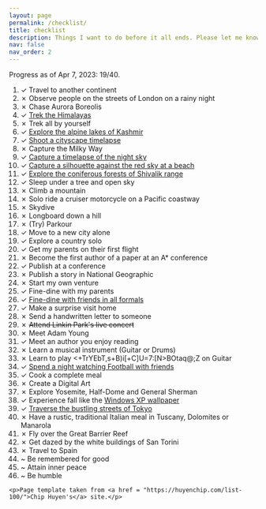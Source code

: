 ```yaml
---
layout: page
permalink: /checklist/
title: checklist
description: Things I want to do before it all ends. Please let me know if you have any recommendation.
nav: false
nav_order: 2
---
```


<div class="post-content">
    <p> Progress as of Apr 7, 2023: 19/40.</p>
    <ol>
        <li>✓ Travel to another continent </li>
        <li>✗ Observe people on the streets of London on a rainy night </li>
        <li>✗ Chase Aurora Boreolis </li>
        <li>✓ <a href="https://www.instagram.com/p/CNX1b-hFeij/">Trek the Himalayas</a> </li>
        <li>✗ Trek all by yourself </li>
        <li>✓ <a href="https://www.instagram.com/p/CR6yma_lXEk/">Explore the alpine lakes of Kashmir</a> </li>
        <li>✓ <a href="https://www.instagram.com/p/CPiijRclVMf/">Shoot a cityscape timelapse</a> </li>
        <li>✗ Capture the Milky Way </li>
        <li>✓ <a href="https://www.instagram.com/p/CfytoS6lTQs">Capture a timelapse of the night sky</a></li>
        <li>✓ <a href="https://www.instagram.com/p/CKsi_Q0lgJP/">Capture a silhouette against the red sky at a beach</a></li>
        <li>✓ <a href="https://www.instagram.com/p/CGDglL8lKIX/">Explore the coniferous forests of Shivalik range</a> </li>
        <li>✓ Sleep under a tree and open sky </li>
        <li>✗ Climb a mountain </li>
        <li>✗ Solo ride a cruiser motorcycle on a Pacific coastway </li>
        <li>✗ Skydive </li>
        <li>✗ Longboard down a hill </li>
        <li>✗ (Try) Parkour </li>
        <li>✓ Move to a new city alone </li>
        <li>✓ Explore a country solo </li>
        <li>✓ Get my parents on their first flight </li>
        <li>✗ Become the first author of a paper at an A* conference </li>
        <li>✓ Publish at a conference </li>
        <li>✗ Publish a story in National Geographic </li>
        <li>✗ Start my own venture </li>
        <li>✓ Fine-dine with my parents </li>
        <li>✓ <a href="https://www.instagram.com/p/CXwbwziB6bu/">Fine-dine with friends in all formals</a> </li>
        <li>✓ Make a surprise visit home </li>
        <li>✗ Send a handwritten letter to someone</li>
        <li>✗ <s>Attend Linkin Park's live concert</s></li>
        <li>✗ Meet Adam Young</li>
        <li>✓ Meet an author you enjoy reading</li>
        <li>✗ Learn a musical instrument (Guitar or Drums)</li>
        <li>✗ Learn to play <+TrYEbT,s+B)i[+C]U=7:[N>BOtaq@;Z on Guitar</li>
        <li>✓ <a href="https://www.instagram.com/p/CmUv48DLvxd/">Spend a night watching Football with friends </a></li>
        <li>✓ Cook a complete meal</li>
        <li>✗ Create a Digital Art</li>
        <li>✗ Explore Yosemite, Half-Dome and General Sherman</li>
        <li>✓ Experience fall like the <a href="https://www.reddit.com/media?url=https%3A%2F%2Fi.redd.it%2F3ma6nhepxbb81.jpg">Windows XP wallpaper</a></li>
        <li>✓ <a href="https://www.instagram.com/p/CtEJMB1Sx6u/?img_index=4">Traverse the bustling streets of Tokyo</a></li>
        <li>✗ Have a rustic, traditional Italian meal in Tuscany, Dolomites or Manarola </li>
        <li>✗ Fly over the Great Barrier Reef </li>
        <li>✗ Get dazed by the white buildings of San Torini</li>
        <li>✗ Travel to Spain</li>
        <li>~ Be remembered for good</li>
        <li>~ Attain inner peace</li>
        <li>~ Be humble</li>
    </ol>

    <p>Page template taken from <a href = "https://huyenchip.com/list-100/">Chip Huyen's</a> site.</p>
</div>
